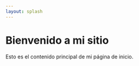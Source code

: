 ```yaml
---
layout: splash
---
```


# Bienvenido a mi sitio

Esto es el contenido principal de mi página de inicio.
